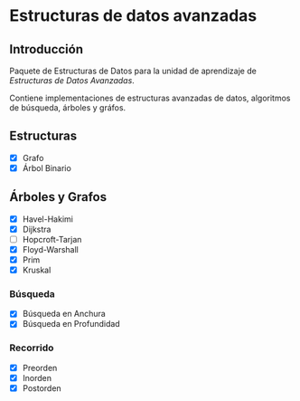 #   Estructuras de datos avanzadas
##  Introducción
Paquete de Estructuras de Datos para la unidad de aprendizaje de *Estructuras de Datos Avanzadas*.

Contiene implementaciones de estructuras avanzadas de datos, algoritmos de búsqueda, árboles y gráfos.
##  Estructuras
- [x] Grafo
- [x] Árbol Binario
##  Árboles y Grafos
- [x] Havel-Hakimi
- [x] Dijkstra
- [ ] Hopcroft-Tarjan
- [x] Floyd-Warshall
- [x] Prim
- [x] Kruskal
### Búsqueda
- [x] Búsqueda en Anchura
- [x] Búsqueda en Profundidad
### Recorrido
- [x] Preorden
- [x] Inorden
- [x] Postorden
